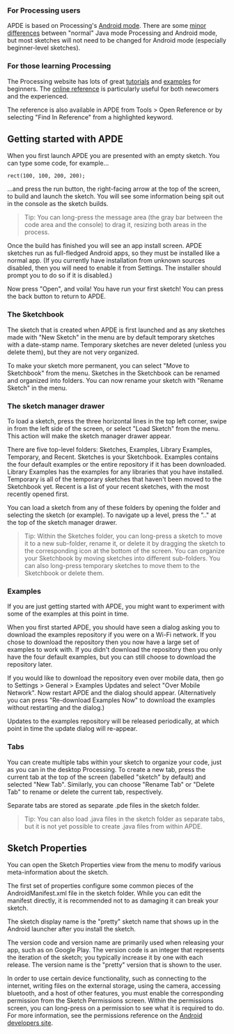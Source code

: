 ### For Processing users

APDE is based on Processing's [Android mode](http://android.processing.org/). There are some [minor differences](http://android.processing.org/reference/gone.html) between "normal" Java mode Processing and Android mode, but most sketches will not need to be changed for Android mode (especially beginner-level sketches).

### For those learning Processing

The Processing website has lots of great [tutorials](https://processing.org/tutorials/) and [examples](https://processing.org/examples/) for beginners. The [online reference](https://processing.org/reference/) is particularly useful for both newcomers and the experienced.

The reference is also available in APDE from Tools > Open Reference or by selecting "Find In Reference" from a highlighted keyword.

## Getting started with APDE

When you first launch APDE you are presented with an empty sketch. You can type some code, for example...

``
rect(100, 100, 200, 200);
``

...and press the run button, the right-facing arrow at the top of the screen, to build and launch the sketch. You will see some information being spit out in the console as the sketch builds.

 > Tip: You can long-press the message area (the gray bar between the code area and the console) to drag it, resizing both areas in the process.

Once the build has finished you will see an app install screen. APDE sketches run as full-fledged Android apps, so they must be installed like a normal app. (If you currently have installation from unknown sources disabled, then you will need to enable it from Settings. The installer should prompt you to do so if it is disabled.)

Now press "Open", and voila! You have run your first sketch! You can press the back button to return to APDE.

### The Sketchbook

The sketch that is created when APDE is first launched and as any sketches made with "New Sketch" in the menu are by default temporary sketches with a date-stamp name. Temporary sketches are never deleted (unless you delete them), but they are not very organized.

To make your sketch more permanent, you can select "Move to Sketchbook" from the menu. Sketches in the Sketchbook can be renamed and organized into folders. You can now rename your sketch with "Rename Sketch" in the menu.

### The sketch manager drawer

To load a sketch, press the three horizontal lines in the top left corner, swipe in from the left side of the screen, or select "Load Sketch" from the menu. This action will make the sketch manager drawer appear.

There are five top-level folders: Sketches, Examples, Library Examples, Temporary, and Recent. Sketches is your Sketchbook. Examples contains the four default examples or the entire repository if it has been downloaded. Library Examples has the examples for any libraries that you have installed. Temporary is all of the temporary sketches that haven't been moved to the Sketchbook yet. Recent is a list of your recent sketches, with the most recently opened first.

You can load a sketch from any of these folders by opening the folder and selecting the sketch (or example). To navigate up a level, press the ".." at the top of the sketch manager drawer.

> Tip: Within the Sketches folder, you can long-press a sketch to move it to a new sub-folder, rename it, or delete it by dragging the sketch to the corresponding icon at the bottom of the screen. You can organize your Sketchbook by moving sketches into different sub-folders. You can also long-press temporary sketches to move them to the Sketchbook or delete them.

### Examples

If you are just getting started with APDE, you might want to experiment with some of the examples at this point in time.

When you first started APDE, you should have seen a dialog asking you to download the examples repository if you were on a Wi-Fi network. If you chose to download the repository then you now have a large set of examples to work with. If you didn't download the repository then you only have the four default examples, but you can still choose to download the repository later.

If you would like to download the repository even over mobile data, then go to Settings > General > Examples Updates and select "Over Mobile Network". Now restart APDE and the dialog should appear. (Alternatively you can press "Re-download Examples Now" to download the examples without restarting and the dialog.)

Updates to the examples repository will be released periodically, at which point in time the update dialog will re-appear.

### Tabs

You can create multiple tabs within your sketch to organize your code, just as you can in the desktop Processing. To create a new tab, press the current tab at the top of the screen (labelled "sketch" by default) and selected "New Tab". Similarly, you can choose "Rename Tab" or "Delete Tab" to rename or delete the current tab, respectively.

Separate tabs are stored as separate .pde files in the sketch folder.

> Tip: You can also load .java files in the sketch folder as separate tabs, but it is not yet possible to create .java files from within APDE.

## Sketch Properties

You can open the Sketch Properties view from the menu to modify various meta-information about the sketch.

The first set of properties configure some common pieces of the AndroidManifest.xml file in the sketch folder. While you can edit the manifest directly, it is recommended not to as damaging it can break your sketch.

The sketch display name is the "pretty" sketch name that shows up in the Android launcher after you install the sketch.

The version code and version name are primarily used when releasing your app, such as on Google Play. The version code is an integer that represents the iteration of the sketch; you typically increase it by one with each release. The version name is the "pretty" version that is shown to the user.

In order to use certain device functionality, such as connecting to the internet, writing files on the external storage, using the camera, accessing bluetooth, and a host of other features, you must enable the corresponding permission from the Sketch Permissions screen. Within the permissions screen, you can long-press on a permission to see what it is required to do. For more information, see the permissions reference on the [Android developers site](https://developer.android.com/guide/topics/permissions/requesting.html).